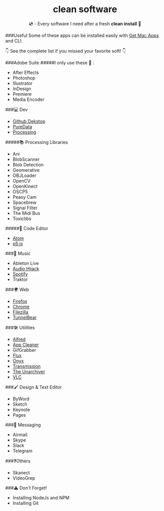 <h1 align="center"> clean software </h1>
<p align="center">💿 - Every software I need after a fresh <b>clean install</b> 💫</p>

###Useful
Some of these apps can be installed easily with [Get Mac Apps](http://www.getmacapps.com/) and CLI.

👇 See the complete list if you missed your favorite soft! 👇


###Adobe Suite
#####I only use these 🐶 :
- After Effects
- Photoshop
- Illustrator
- InDesign
- Premiere
- Media Encoder

###💻 Dev
- [Github Dekstop](https://desktop.github.com/)
- [PureData](https://puredata.info/downloads)
- [Processing](https://processing.org/download/?processing)

#####📚 Processing Libraries
- Ani
- BlobScanner
- Blob Detection
- Geomerative
- OBJLoader
- OpenCV
- OpenKinect
- OSCP5
- Peasy Cam
- Spacebrew
- Signal Filter
- The Midi Bus
- Toxiclibs

#####📝 Code Editor
- [Atom](https://atom.io/)
- [p5.js](http://p5js.org/download/)



###🎼 Music
- Ableton Live
- [Audio Hijack](https://www.rogueamoeba.com/audiohijack/buy.php)
- [Spotify](https://www.spotify.com/fr/download/mac/)
- Traktor

###🌍 Web
- [Firefox](https://www.mozilla.org/en-US/firefox/all/#fr)
- [Chrome](https://www.google.com/chrome/browser/desktop/index.html)
- [Filezilla](https://filezilla-project.org/download.php?type=client)
- [TunnelBear](https://www.tunnelbear.com/download)


###🛠 Utilities
- [Alfred](https://www.alfredapp.com/)
- [App Cleaner](https://freemacsoft.net/appcleaner/)
- GifGrabber
- [Flux](https://justgetflux.com/)
- [Onyx](http://www.titanium.free.fr/onyx.html)
- [Transmission](https://transmissionbt.com/)
- [The Unarchiver](http://the-unarchiver.fr.softonic.com/mac)
- [VLC](https://www.videolan.org/vlc/)

###🖌 Design & Text Editor
- ByWord
- Sketch
- Keynote
- Pages


###💬 Messaging
- Airmail
- Skype
- Slack
- Telegram


###❓Others
- Skanect
- VideoGrep

###⚠️ Don't Forget!
- Installing NodeJs and NPM
- Installing Git
